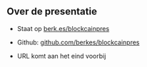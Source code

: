 ## Over de presentatie

* Staat op [berk.es/blockcainpres](http://berk.es/blockchainpres)
* Github: [github.com/berkes/blockcainpres](http://github.com/berkes/blockcainpres)

* URL komt aan het eind voorbij
